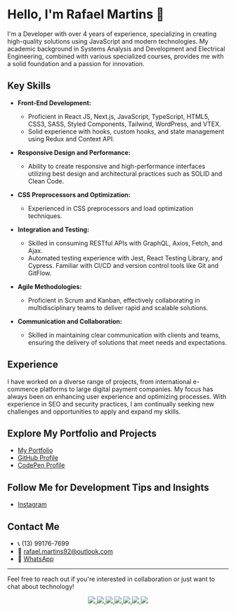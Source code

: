 # Hello, I'm Rafael Martins 👋

I'm a Developer with over 4 years of experience, specializing in creating high-quality solutions using JavaScript and modern technologies. My academic background in Systems Analysis and Development and Electrical Engineering, combined with various specialized courses, provides me with a solid foundation and a passion for innovation.

## Key Skills

- **Front-End Development:** 
  - Proficient in React JS, Next.js, JavaScript, TypeScript, HTML5, CSS3, SASS, Styled Components, Tailwind, WordPress, and VTEX.
  - Solid experience with hooks, custom hooks, and state management using Redux and Context API.

- **Responsive Design and Performance:** 
  - Ability to create responsive and high-performance interfaces utilizing best design and architectural practices such as SOLID and Clean Code.

- **CSS Preprocessors and Optimization:** 
  - Experienced in CSS preprocessors and load optimization techniques.

- **Integration and Testing:** 
  - Skilled in consuming RESTful APIs with GraphQL, Axios, Fetch, and Ajax.
  - Automated testing experience with Jest, React Testing Library, and Cypress. Familiar with CI/CD and version control tools like Git and GitFlow.

- **Agile Methodologies:** 
  - Proficient in Scrum and Kanban, effectively collaborating in multidisciplinary teams to deliver rapid and scalable solutions.

- **Communication and Collaboration:** 
  - Skilled in maintaining clear communication with clients and teams, ensuring the delivery of solutions that meet needs and expectations.

## Experience

I have worked on a diverse range of projects, from international e-commerce platforms to large digital payment companies. My focus has always been on enhancing user experience and optimizing processes. With experience in SEO and security practices, I am continually seeking new challenges and opportunities to apply and expand my skills.

## Explore My Portfolio and Projects

- [My Portfolio](https://www.orafadedev.com.br/)
- [GitHub Profile](https://github.com/rafaelmartins92)
- [CodePen Profile](https://codepen.io/rafaelmartins92)

## Follow Me for Development Tips and Insights

- [Instagram](https://www.instagram.com/orafadedev/)

## Contact Me

- 📞 (13) 99176-7699
- 📧 rafael.martins92@outlook.com
- 💬 [WhatsApp](https://whats.link/rafaelmartins1992)

---

Feel free to reach out if you're interested in collaboration or just want to chat about technology!


<p align="center">
  <a
    href="https://www.orafadev.com.br/"
    alt="Portfolio"
    target="_blank"
  >
    <img src="https://img.shields.io/badge/website-1A1A1A?style=for-the-badge&logo=dev.to&logoColor=FCBD38" />
  </a>
  <a
    href="https://www.linkedin.com/in/rafael-martins92/" 
    alt="LinkedIn"
    target="_blank"
  >
    <img src="https://img.shields.io/badge/linkedin-1A1A1A.svg?style=for-the-badge&logo=linkedin&logoColor=FCBD38" />
  </a>
  <a
    href="https://codepen.io/rafaelmartins92" 
    alt="Codepen"
    target="_blank"
  >
    <img src="https://img.shields.io/badge/codepen-1A1A1A?style=for-the-badge&logo=codepen&logoColor=FCBD38" />
  </a>
  <a
    href="https://medium.com/@rafael.martins92" 
    alt="Medium"
    target="_blank"
  >
    <img src="https://img.shields.io/badge/medium-1A1A1A.svg?style=for-the-badge&logo=Medium&logoColor=FCBD38" />
  </a>
  <a
    href="mailto:rafael.martins92@outlook.com" 
    alt="Outlook"
    target="_blank"
  >
    <img src="https://img.shields.io/badge/email-1A1A1A?style=for-the-badge&logo=microsoft-outlook&logoColor=FCBD38" />
  </a>
  <a
    href="https://whats.link/rafaelmartins1992" 
    alt="WhatsApp"
    target="_blank"
  >
    <img src="https://img.shields.io/badge/whatsapp-1A1A1A?style=for-the-badge&logo=whatsapp&logoColor=FCBD38" />
  </a>
  <a
    href="https://www.instagram.com/raafs92" 
    alt="Instagram"
    target="_blank"
  >
    <img src="https://img.shields.io/badge/instagram-1A1A1A.svg?style=for-the-badge&logo=Instagram&logoColor=FCBD38" />
  </a>
